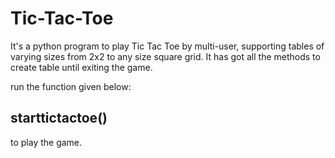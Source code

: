 # Tic-Tac-Toe
It's a python program to play Tic Tac Toe by multi-user, supporting tables of varying sizes from 2x2 to any size square grid.
It has got all the methods to create table until exiting the game.

run the function given below: 
## starttictactoe()
to play the game.
